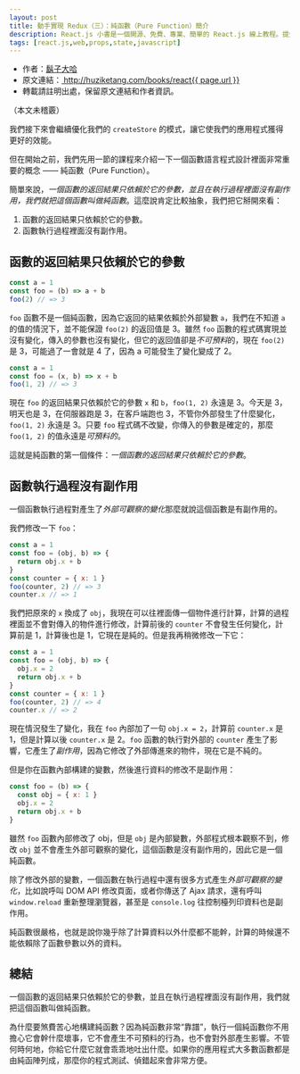 ```yaml
---
layout: post
title: 動手實現 Redux（三）：純函數（Pure Function）簡介
description: React.js 小書是一個開源、免費、專業、簡單的 React.js 線上教程。提煉實戰經驗中基礎的、重要的、頻繁的知識進行重點講解，讓你能用最少的精力深入瞭解實戰中最需要的 React.js 知識。
tags: [react.js,web,props,state,javascript]
---
```


<ul style='font-size: 14px;'>
  <li>
    作者：<a href="https://www.zhihu.com/people/hu-zi-da-ha" target="_blank">鬍子大哈</a>
  </li>
  <li>
    原文連結：<a href="http://huziketang.com/books/react{{ page.url }}"> http://huziketang.com/books/react{{ page.url }} </a>
  </li>
  <li>轉載請註明出處，保留原文連結和作者資訊。</li>
</ul>

（本文未稽覈）

我們接下來會繼續優化我們的 `createStore` 的模式，讓它使我們的應用程式獲得更好的效能。

但在開始之前，我們先用一節的課程來介紹一下一個函數語言程式設計裡面非常重要的概念 —— 純函數（Pure Function）。

簡單來說，*一個函數的返回結果只依賴於它的參數，並且在執行過程裡面沒有副作用，我們就把這個函數叫做純函數*。這麼說肯定比較抽象，我們把它掰開來看：

1.  函數的返回結果只依賴於它的參數。
2. 函數執行過程裡面沒有副作用。

## 函數的返回結果只依賴於它的參數

```javascript
const a = 1
const foo = (b) => a + b
foo(2) // => 3
```

`foo` 函數不是一個純函數，因為它返回的結果依賴於外部變數 `a`，我們在不知道 `a` 的值的情況下，並不能保證 `foo(2)` 的返回值是 3。雖然 `foo` 函數的程式碼實現並沒有變化，傳入的參數也沒有變化，但它的返回值卻是*不可預料*的，現在 `foo(2)` 是 3，可能過了一會就是 4 了，因為 a 可能發生了變化變成了 2。

```javascript
const a = 1
const foo = (x, b) => x + b
foo(1, 2) // => 3
```

現在 `foo` 的返回結果只依賴於它的參數 `x` 和 `b`，`foo(1, 2)` 永遠是 3。今天是 3，明天也是 3，在伺服器跑是 3，在客戶端跑也 3，不管你外部發生了什麼變化，`foo(1, 2)` 永遠是 3。只要 `foo` 程式碼不改變，你傳入的參數是確定的，那麼 `foo(1, 2)` 的值永遠是*可預料的*。

這就是純函數的第一個條件：*一個函數的返回結果只依賴於它的參數*。

## 函數執行過程沒有副作用
一個函數執行過程對產生了*外部可觀察的變化*那麼就說這個函數是有副作用的。

我們修改一下 `foo`：

```javascript
const a = 1
const foo = (obj, b) => {
  return obj.x + b
}
const counter = { x: 1 }
foo(counter, 2) // => 3
counter.x // => 1
```

我們把原來的 `x` 換成了 `obj`，我現在可以往裡面傳一個物件進行計算，計算的過程裡面並不會對傳入的物件進行修改，計算前後的 `counter` 不會發生任何變化，計算前是 1，計算後也是 1，它現在是純的。但是我再稍微修改一下它：

```javascript
const a = 1
const foo = (obj, b) => {
  obj.x = 2
  return obj.x + b
}
const counter = { x: 1 }
foo(counter, 2) // => 4
counter.x // => 2
```

現在情況發生了變化，我在 `foo` 內部加了一句 `obj.x = 2`，計算前 `counter.x` 是 1，但是計算以後 `counter.x` 是 2。`foo` 函數的執行對外部的 `counter` 產生了影響，它產生了*副作用*，因為它修改了外部傳進來的物件，現在它是不純的。

但是你在函數內部構建的變數，然後進行資料的修改不是副作用：

```javascript
const foo = (b) => {
  const obj = { x: 1 }
  obj.x = 2
  return obj.x + b
}
```

雖然 `foo` 函數內部修改了 obj，但是 `obj` 是內部變數，外部程式根本觀察不到，修改 `obj` 並不會產生外部可觀察的變化，這個函數是沒有副作用的，因此它是一個純函數。

除了修改外部的變數，一個函數在執行過程中還有很多方式產生*外部可觀察的變化*，比如說呼叫 DOM API 修改頁面，或者你傳送了 Ajax 請求，還有呼叫 `window.reload` 重新整理瀏覽器，甚至是 `console.log` 往控制檯列印資料也是副作用。

純函數很嚴格，也就是說你幾乎除了計算資料以外什麼都不能幹，計算的時候還不能依賴除了函數參數以外的資料。

## 總結
一個函數的返回結果只依賴於它的參數，並且在執行過程裡面沒有副作用，我們就把這個函數叫做純函數。

為什麼要煞費苦心地構建純函數？因為純函數非常“靠譜”，執行一個純函數你不用擔心它會幹什麼壞事，它不會產生不可預料的行為，也不會對外部產生影響。不管何時何地，你給它什麼它就會乖乖地吐出什麼。如果你的應用程式大多數函數都是由純函陣列成，那麼你的程式測試、偵錯起來會非常方便。
